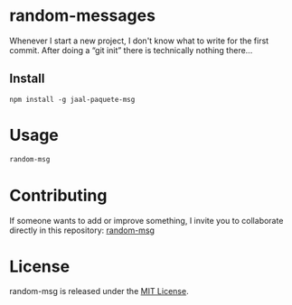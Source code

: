 # random-messages

Whenever I start a new project, I don't know what to write for the first commit. After doing a “git init” there is technically nothing there...

## Install

```npm
npm install -g jaal-paquete-msg
```

# Usage

```bash
random-msg
```

# Contributing
If someone wants to add or improve something, I invite you to collaborate directly in this repository: [random-msg](https://github.com/Jaal97/random-msg)

# License
random-msg is released under the [MIT License](https://opensource.org/licenses/MIT).